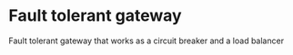 # Fault tolerant gateway

Fault tolerant gateway that works as a circuit breaker and a load balancer
